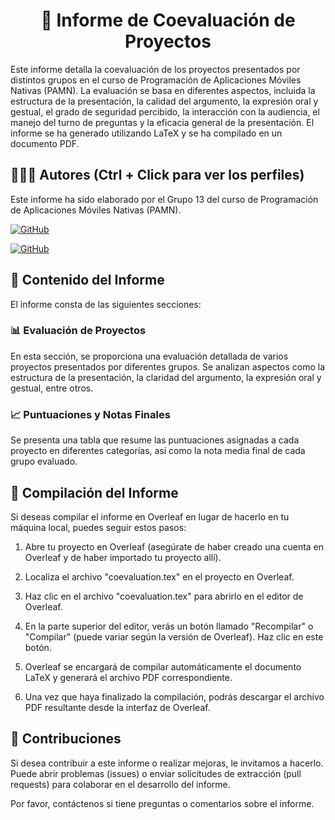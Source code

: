 <h1 align="center">📄 Informe de Coevaluación de Proyectos</h1>

Este informe detalla la coevaluación de los proyectos presentados por distintos grupos en el curso de Programación de Aplicaciones Móviles Nativas (PAMN). La evaluación se basa en diferentes aspectos, incluida la estructura de la presentación, la calidad del argumento, la expresión oral y gestual, el grado de seguridad percibido, la interacción con la audiencia, el manejo del turno de preguntas y la eficacia general de la presentación. El informe se ha generado utilizando LaTeX y se ha compilado en un documento PDF.

## 🙆👨‍💻 Autores (Ctrl + Click para ver los perfiles)
Este informe ha sido elaborado por el Grupo 13 del curso de Programación de Aplicaciones Móviles Nativas (PAMN).
  
[![GitHub](https://img.shields.io/badge/GitHub-Ana%20del%20Carmen%20Santana%20Ojeda-red?style=flat-square&logo=github)](https://github.com/AnaSantana016)

[![GitHub](https://img.shields.io/badge/GitHub-Alejandro%20David%20Arzola%20Saavedra-blue?style=flat-square&logo=github)](https://github.com/AlejandroDavidArzolaSaavedra)
  

## 📑 Contenido del Informe
El informe consta de las siguientes secciones:

### 📊 Evaluación de Proyectos
En esta sección, se proporciona una evaluación detallada de varios proyectos presentados por diferentes grupos. Se analizan aspectos como la estructura de la presentación, la claridad del argumento, la expresión oral y gestual, entre otros.

### 📈 Puntuaciones y Notas Finales
Se presenta una tabla que resume las puntuaciones asignadas a cada proyecto en diferentes categorías, así como la nota media final de cada grupo evaluado.


## 📄 Compilación del Informe
Si deseas compilar el informe en Overleaf en lugar de hacerlo en tu máquina local, puedes seguir estos pasos:

1. Abre tu proyecto en Overleaf (asegúrate de haber creado una cuenta en Overleaf y de haber importado tu proyecto allí).

2. Localiza el archivo "coevaluation.tex" en el proyecto en Overleaf.

3. Haz clic en el archivo "coevaluation.tex" para abrirlo en el editor de Overleaf.

4. En la parte superior del editor, verás un botón llamado "Recompilar" o "Compilar" (puede variar según la versión de Overleaf). Haz clic en este botón.

5. Overleaf se encargará de compilar automáticamente el documento LaTeX y generará el archivo PDF correspondiente.

6. Una vez que haya finalizado la compilación, podrás descargar el archivo PDF resultante desde la interfaz de Overleaf.

## 🤝 Contribuciones
Si desea contribuir a este informe o realizar mejoras, le invitamos a hacerlo. Puede abrir problemas (issues) o enviar solicitudes de extracción (pull requests) para colaborar en el desarrollo del informe.

Por favor, contáctenos si tiene preguntas o comentarios sobre el informe.
